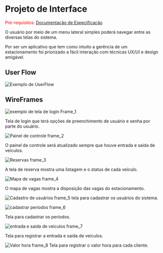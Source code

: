 
# Projeto de Interface

<span style="color:red">Pré-requisitos: <a href="2-Especificação do Projeto.md"> Documentação de Especificação</a></span>

O usuário por meio de um menu lateral simples poderá navegar entre as diversas telas do sistema.

Por ser um aplicativo que tem como intuito a gerência de um estacionamento foi priorizado a fácil interação com técnicas UX/UI e design amigável. 

## User Flow

![Exemplo de UserFlow](https://github.com/ICEI-PUC-Minas-PMV-SInt/pmv-sint-2021-2-e2-proj-web-t1-sint_2021_02_e2_grupo_03/blob/main/docs/img/WireFrame%20Completo.png)


## WireFrames
![exemplo de tela de login Frame_1](img/frame_1.png)

Tela de login que terá opções de preenchimento de usuário e senha por parte do usuário.

![Painel de controle frame_2](img/frame_2.png)

O painel de controle será atualizado sempre que houve entrada e saida de veículos.

![ Reservas frame_3](img/frame_3.png)

A tela de reserva mostra uma listagem e o status de cada veículo.

![Mapa de vagas frame_4](img/frame_4.png)

O mapa de vagas mostra a disposição das vagas do estacionamento. 

![ Cadastro de usuários frame_5](img/frame_5.png)
tela para cadastrar os usuários do sistema.

![ cadastrar periodos frame_6](img/frame_6.png)

Tela para cadastrar os períodos.

![ entrada e saida de veiculos frame_7](img/frame_7.png)

Tela para registrar a entrada e saida de veículos.

![Valor hora frame_8](img/frame_8.png)
Tela para registrar o valor hora para cada cliente.
















